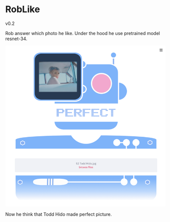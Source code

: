 # RobLike

v0.2

Rob answer which photo he like.
Under the hood he use pretrained model resnet-34.

![Screenshot](screenshot/screenshot1.png)

Now he think that Todd Hido made perfect picture.

